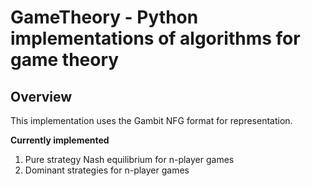 # GameTheory - Python implementations of algorithms for game theory
## Overview

This implementation uses the Gambit NFG format for representation.

**Currently implemented**
1. Pure strategy Nash equilibrium for n-player games
2. Dominant strategies for n-player games

